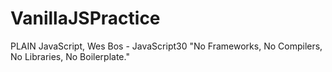 # VanillaJSPractice

PLAIN JavaScript, Wes Bos - JavaScript30 "No Frameworks, No Compilers, No Libraries, No Boilerplate."
